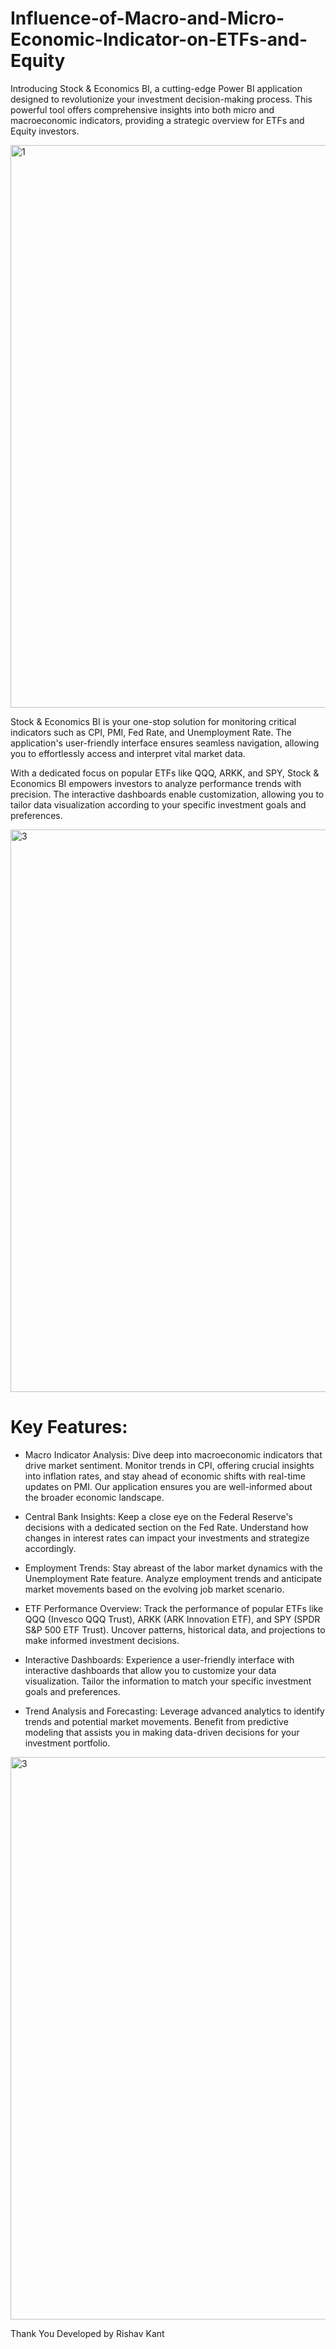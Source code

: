 
# Influence-of-Macro-and-Micro-Economic-Indicator-on-ETFs-and-Equity
Introducing Stock &amp; Economics BI, a cutting-edge Power BI application designed to revolutionize your investment decision-making process. This powerful tool offers comprehensive insights into both micro and macroeconomic indicators, providing a strategic overview for ETFs and Equity investors.


<img width="900" alt="1" src="https://github.com/kantrishav/Power-BI-Dashboard-For-Economic-Indicators-vs-ETFs-and-Stock/assets/28995985/bb06b27f-b0e4-4f35-857a-a5277282cb7b">



Stock & Economics BI is your one-stop solution for monitoring critical indicators such as CPI, PMI, Fed Rate, and Unemployment Rate. The application's user-friendly interface ensures seamless navigation, allowing you to effortlessly access and interpret vital market data.

With a dedicated focus on popular ETFs like QQQ, ARKK, and SPY, Stock & Economics BI empowers investors to analyze performance trends with precision. The interactive dashboards enable customization, allowing you to tailor data visualization according to your specific investment goals and preferences.



<img width="900" alt="3" src="https://github.com/kantrishav/Power-BI-Dashboard-For-Economic-Indicators-vs-ETFs-and-Stock/assets/28995985/64ce7a0d-3e5f-4683-bc27-a33a480d4858">

# Key Features:
* Macro Indicator Analysis:
Dive deep into macroeconomic indicators that drive market sentiment. Monitor trends in CPI, offering crucial insights into inflation rates, and stay ahead of economic shifts with real-time updates on PMI. Our application ensures you are well-informed about the broader economic landscape.

* Central Bank Insights:
Keep a close eye on the Federal Reserve's decisions with a dedicated section on the Fed Rate. Understand how changes in interest rates can impact your investments and strategize accordingly.

* Employment Trends:
Stay abreast of the labor market dynamics with the Unemployment Rate feature. Analyze employment trends and anticipate market movements based on the evolving job market scenario.

* ETF Performance Overview:
Track the performance of popular ETFs like QQQ (Invesco QQQ Trust), ARKK (ARK Innovation ETF), and SPY (SPDR S&P 500 ETF Trust). Uncover patterns, historical data, and projections to make informed investment decisions.

* Interactive Dashboards:
Experience a user-friendly interface with interactive dashboards that allow you to customize your data visualization. Tailor the information to match your specific investment goals and preferences.

* Trend Analysis and Forecasting:
Leverage advanced analytics to identify trends and potential market movements. Benefit from predictive modeling that assists you in making data-driven decisions for your investment portfolio.
<img width="900" alt="3" src="https://github.com/kantrishav/Power-BI-Dashboard-For-Economic-Indicators-vs-ETFs-and-Stock/assets/28995985/78aa8903-31b5-4e3a-a102-fa1033544fd2">

Thank You
Developed by Rishav Kant

